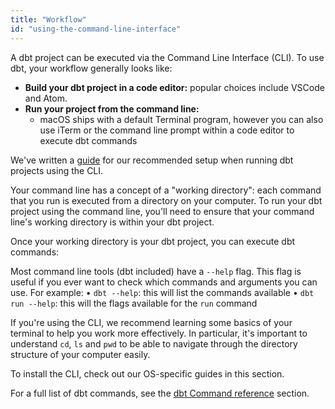 ```yaml
---
title: "Workflow"
id: "using-the-command-line-interface"
---
```


A dbt project can be executed via the Command Line Interface (CLI). To use dbt, your workflow generally looks like:
* **Build your dbt project in a code editor:** popular choices include VSCode and Atom.
* **Run your project from the command line:**
  * macOS ships with a default Terminal program, however you can also use iTerm or the command line prompt within a code editor to execute dbt commands

<Callout type="info" title="How we set up our projects for working on dbt projects">

We've written a [guide](https://discourse.getdbt.com/t/how-we-set-up-our-computers-for-working-on-dbt-projects/243) for our recommended setup when running dbt projects using the CLI.

</Callout>

Your command line has a concept of a "working directory": each command that you run is executed from a directory on your computer. To run your dbt project using the command line, you'll need to ensure that your command line's working directory is within your dbt project.


<Lightbox src="/img/docs/running-a-dbt-project/abbd17c-Screen_Shot_2019-11-11_at_12.20.29_PM.png" title="Use `pwd` to ensure that your terminal's working directory is your dbt project."/>

Once your working directory is your dbt project, you can execute dbt commands:


<Lightbox src="/img/docs/running-a-dbt-project/6245b3b-ezgif-4-2bcd214f09db.gif" title=""/>



<Callout type="success" title="Pro tip: Using the --help flag">

Most command line tools (dbt included) have a `--help` flag. This flag is useful if you ever want to check which commands and arguments you can use. For example:
• `dbt --help`: this will list the commands available
• `dbt run --help`: this will the flags available for the `run` command

</Callout>

If you're using the CLI, we recommend learning some basics of your terminal to help you work more effectively. In particular, it's important to understand `cd`, `ls` and `pwd` to be able to navigate through the directory structure of your computer easily.

To install the CLI, check out our OS-specific guides in this section.

For a full list of dbt commands, see the [dbt Command reference](command-line-interface) section.
